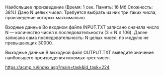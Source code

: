 Наибольшее произведение
(Время: 1 сек. Память: 16 Мб Сложность: 38%)
Дано N целых чисел. Требуется выбрать из них три таких числа, произведение которых максимально.

Входные данные
Во входном файле INPUT.TXT записано сначала число N — количество чисел в последовательности (3 ≤ N ≤ 106). Далее записана сама последовательность: N целых чисел, по модулю не превышающих 30000.

Выходные данные
В выходной файл OUTPUT.TXT выведите значение наибольшего произведения искомых трех чисел.

https://acmp.ru/index.asp?main=task&id_task=224